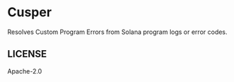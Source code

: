 # Cusper

Resolves Custom Program Errors from Solana program logs or error codes.

## LICENSE

Apache-2.0
